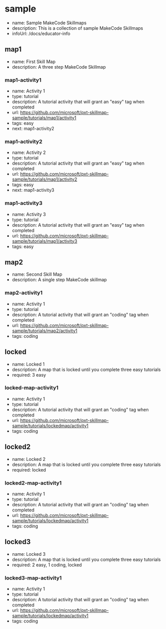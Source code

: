 # sample
* name: Sample MakeCode Skillmaps
* description: This is a collection of sample MakeCode Skillmaps
* infoUrl: /docs/educator-info



## map1
* name: First Skill Map
* description: A three step MakeCode Skillmap

### map1-activity1

* name: Activity 1
* type: tutorial
* description: A tutorial activity that will grant an "easy" tag when completed
* url: https://github.com/microsoft/pxt-skillmap-sample/tutorials/map1/activity1
* tags: easy
* next: map1-activity2

### map1-activity2

* name: Activity 2
* type: tutorial
* description: A tutorial activity that will grant an "easy" tag when completed
* url: https://github.com/microsoft/pxt-skillmap-sample/tutorials/map1/activity2
* tags: easy
* next: map1-activity3

### map1-activity3

* name: Activity 3
* type: tutorial
* description: A tutorial activity that will grant an "easy" tag when completed
* url: https://github.com/microsoft/pxt-skillmap-sample/tutorials/map1/activity3
* tags: easy



## map2
* name: Second Skill Map
* description: A single step MakeCode skillmap

### map2-activity1

* name: Activity 1
* type: tutorial
* description: A tutorial activity that will grant an "coding" tag when completed
* url: https://github.com/microsoft/pxt-skillmap-sample/tutorials/map2/activity1
* tags: coding

## locked
* name: Locked 1
* description: A map that is locked until you complete three easy tutorials
* required: 3 easy



### locked-map-activity1

* name: Activity 1
* type: tutorial
* description: A tutorial activity that will grant an "coding" tag when completed
* url: https://github.com/microsoft/pxt-skillmap-sample/tutorials/lockedmap/activity1
* tags: coding

## locked2
* name: Locked 2
* description: A map that is locked until you complete three easy tutorials
* required: locked


### locked2-map-activity1

* name: Activity 1
* type: tutorial
* description: A tutorial activity that will grant an "coding" tag when completed
* url: https://github.com/microsoft/pxt-skillmap-sample/tutorials/lockedmap/activity1
* tags: coding

## locked3
* name: Locked 3
* description: A map that is locked until you complete three easy tutorials
* required: 2 easy, 1 coding, locked


### locked3-map-activity1

* name: Activity 1
* type: tutorial
* description: A tutorial activity that will grant an "coding" tag when completed
* url: https://github.com/microsoft/pxt-skillmap-sample/tutorials/lockedmap/activity1
* tags: coding